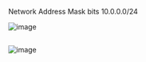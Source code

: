 Network Address	Mask bits
10.0.0.0/24

		
![image](https://github.com/user-attachments/assets/9bd4d61e-6fed-4143-88ab-3f8093402c79)
##


![image](https://github.com/user-attachments/assets/43046125-e44b-44b0-8671-4cb5daab3890)
